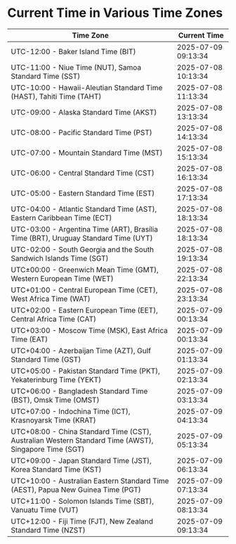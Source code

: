 # Current Time in Various Time Zones

| Time Zone | Current Time |
|-----------|--------------|
| UTC-12:00 - Baker Island Time (BIT) | 2025-07-09 09:13:34 |
| UTC-11:00 - Niue Time (NUT), Samoa Standard Time (SST) | 2025-07-08 10:13:34 |
| UTC-10:00 - Hawaii-Aleutian Standard Time (HAST), Tahiti Time (TAHT) | 2025-07-08 11:13:34 |
| UTC-09:00 - Alaska Standard Time (AKST) | 2025-07-08 13:13:34 |
| UTC-08:00 - Pacific Standard Time (PST) | 2025-07-08 14:13:34 |
| UTC-07:00 - Mountain Standard Time (MST) | 2025-07-08 15:13:34 |
| UTC-06:00 - Central Standard Time (CST) | 2025-07-08 16:13:34 |
| UTC-05:00 - Eastern Standard Time (EST) | 2025-07-08 17:13:34 |
| UTC-04:00 - Atlantic Standard Time (AST), Eastern Caribbean Time (ECT) | 2025-07-08 18:13:34 |
| UTC-03:00 - Argentina Time (ART), Brasília Time (BRT), Uruguay Standard Time (UYT) | 2025-07-08 18:13:34 |
| UTC-02:00 - South Georgia and the South Sandwich Islands Time (SGT) | 2025-07-08 19:13:34 |
| UTC±00:00 - Greenwich Mean Time (GMT), Western European Time (WET) | 2025-07-08 22:13:34 |
| UTC+01:00 - Central European Time (CET), West Africa Time (WAT) | 2025-07-08 23:13:34 |
| UTC+02:00 - Eastern European Time (EET), Central Africa Time (CAT) | 2025-07-09 00:13:34 |
| UTC+03:00 - Moscow Time (MSK), East Africa Time (EAT) | 2025-07-09 00:13:34 |
| UTC+04:00 - Azerbaijan Time (AZT), Gulf Standard Time (GST) | 2025-07-09 01:13:34 |
| UTC+05:00 - Pakistan Standard Time (PKT), Yekaterinburg Time (YEKT) | 2025-07-09 02:13:34 |
| UTC+06:00 - Bangladesh Standard Time (BST), Omsk Time (OMST) | 2025-07-09 03:13:34 |
| UTC+07:00 - Indochina Time (ICT), Krasnoyarsk Time (KRAT) | 2025-07-09 04:13:34 |
| UTC+08:00 - China Standard Time (CST), Australian Western Standard Time (AWST), Singapore Time (SGT) | 2025-07-09 05:13:34 |
| UTC+09:00 - Japan Standard Time (JST), Korea Standard Time (KST) | 2025-07-09 06:13:34 |
| UTC+10:00 - Australian Eastern Standard Time (AEST), Papua New Guinea Time (PGT) | 2025-07-09 07:13:34 |
| UTC+11:00 - Solomon Islands Time (SBT), Vanuatu Time (VUT) | 2025-07-09 08:13:34 |
| UTC+12:00 - Fiji Time (FJT), New Zealand Standard Time (NZST) | 2025-07-09 09:13:34 |

